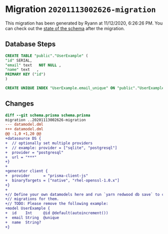 # Migration `20201113002626-migration`

This migration has been generated by Ryann at 11/12/2020, 6:26:26 PM.
You can check out the [state of the schema](./schema.prisma) after the migration.

## Database Steps

```sql
CREATE TABLE "public"."UserExample" (
"id" SERIAL,
"email" text   NOT NULL ,
"name" text   ,
PRIMARY KEY ("id")
)

CREATE UNIQUE INDEX "UserExample.email_unique" ON "public"."UserExample"("email")
```

## Changes

```diff
diff --git schema.prisma schema.prisma
migration ..20201113002626-migration
--- datamodel.dml
+++ datamodel.dml
@@ -1,0 +1,20 @@
+datasource DS {
+  // optionally set multiple providers
+  // example: provider = ["sqlite", "postgresql"]
+  provider = "postgresql"
+  url = "***"
+}
+
+generator client {
+  provider      = "prisma-client-js"
+  binaryTargets = ["native", "rhel-openssl-1.0.x"]
+}
+
+// Define your own datamodels here and run `yarn redwood db save` to create
+// migrations for them.
+// TODO: Please remove the following example:
+model UserExample {
+  id    Int     @id @default(autoincrement())
+  email String  @unique
+  name  String?
+}
```


